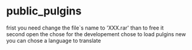 # public_pulgins
frist you need change the file`s name to 'XXX.rar'  than to free it  
second open the chose for the developement  chose to load pulgins
new you can chose a language to translate 
